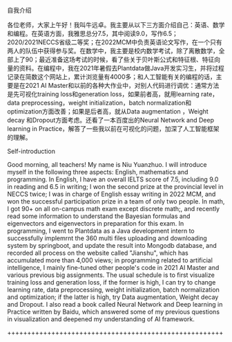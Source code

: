 自我介绍

各位老师，大家上午好！我叫牛远卓。我主要从以下三方面介绍自己：英语、数学和编程。在英语方面，我雅思总分7.5，其中阅读9.0，写作6.5；2020/2021NECCS省级二等奖；在2022MCM中负责英语论文写作，在一个只有两人的队伍中获得参与奖。在数学中，我主要是校内数学考试，除了离散数学，全部上了90；最近准备这场考试的时候，看了些关于贝叶斯公式和特征根、特征向量的资料。在编程中，我在2021年暑假去Plantdata做Java开发实习生，并将过程记录在简数这个网站上，累计浏览量有4000多；和人工智能有关的编程的话，主要是在2021 AI Master和以前的各种大作业中，对别人代码进行调优：通常方法是先可视化training loss和generation loss，如果前者高，就用learning rate，data preprocessing，weight initialization，batch normalization和optimization方面改善；如果是后者高，就从Data augmentation ，Weight decay 和Dropout方面考虑。还看了一本百度出的Neural Network and Deep learning in Practice，解答了一些我以前在可视化的问题，加深了人工智能框架的理解。

Self-introduction

Good morning, all teachers! My name is Niu Yuanzhuo. I will introduce myself in the following three aspects: English, mathematics and programming. In English, I have an overall IELTS score of 7.5, including 9.0 in reading and 6.5 in writing; I won the second prize at the provincial level in NECCS twice; I was in charge of English essay writing in 2022 MCM, and won the  successful participation prize in a team of only two people. In math, I  got 90+ on all on-campus math exam except discrete math;, and recently read some information to understand the Bayesian formulas and eigenvectors and eigenvectors in preparation for this exam. In programming, I went to Plantdata as a Java development intern to successfully implemrnt the  360 multi files uploading and downloading system by springboot, and update the result into Mongodb database, and recorded all process on the website called "Jianshu", which has accumulated more than 4,000 views; in programming related to artificial intelligence, I mainly fine-tuned other people's code in 2021 AI Master and various previous big assignments. The usual schedule is to first visualize training loss and generation loss, if the former is high, I can try to change learning rate, data preprocessing, weight initialization, batch normalization and optimization; if the latter is high, try Data augmentation, Weight decay and Dropout. I also read a book called Neural Network and Deep learning in Practice written by Baidu, which answered some of my previous questions in visualization and deepened my understanding of AI framework.

++++++++++++++++++++++++++++++++++++++++++++++++++++++
